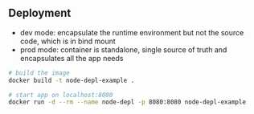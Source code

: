 ## Deployment

- dev mode: encapsulate the runtime environment but not the source code, which is in bind mount
- prod mode: container is standalone, single source of truth and encapsulates all the app needs

```bash
# build the image
docker build -t node-depl-example .

# start app on localhost:8080
docker run -d --rm --name node-depl -p 8080:8080 node-depl-example
```
